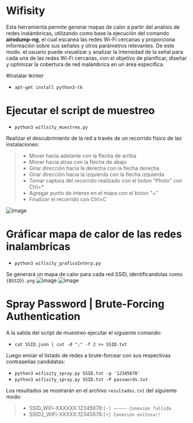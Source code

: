 # Wifisity
Esta herramienta permite generar mapas de calor a partir del análisis de redes inalámbricas, utilizando como base la ejecución del comando **airodump-ng**, el cual escanea las redes Wi-Fi cercanas y proporciona información sobre sus señales y otros parámetros relevantes.
De este modo. el usuario puede visualizar y analizar la intensidad de la señal para cada una de las redes Wi-Fi cercanas, con el objetivo de planificar, diseñar y optimizar la cobertura de red inalámbrica en un área específica.

#Instalar tkinter
- `apt-get install python3-tk`

# Ejecutar el script de muestreo
- `python3 wifisity_muestreo.py`

Realizar el descubrimiento de la red a través de un recorrido físico de las instalaciones:
> - Mover hacia adelante con la flecha de arriba
> - Mover hacia atras con la flecha de abajo
> - Girar dirección hacia la derecha con la flecha derecha
> - Girar dirección hacia la izquierda con la flecha izquierda
> - Tomar captura del recorrido realizado con el boton "Photo" con Ctrl+*
> - Agregar punto de interes en el mapa con el boton "+"
> - Finalizar el recorrido con Ctrl+C

![image](https://github.com/ArielBujan/Wifisity/assets/8824124/079c4e20-4878-4a0c-81fb-6c8323ab230f)

# Gráficar mapa de calor de las redes inalambricas
- `python3 wifisity_graficoInterp.py`

Se generará un mapa de calor para cada red SSID, identificandolas como `{BSSID}.png`
![image](https://github.com/ArielBujan/Wifisity/assets/8824124/b58a6b15-a7de-4dd7-b18c-d018c5ce3bc5)
![image](https://github.com/ArielBujan/Wifisity/assets/8824124/ad0e58b6-dc6f-45a4-9bf3-f0232171ba84)

# Spray Password | Brute-Forcing Authentication
 A la salida del script de muestreo ejecutar el siguiente comando:
- `cat SSID.json | cut -d ";" -f 2 >> SSID.txt`

Luego enviar el listado de redes a brute-forcear con sus respectivas contraseñas candidatas:
- `python3 wifisity_spray.py SSID.txt -p '12345678'`
- `python3 wifisity_spray.py SSID.txt -P passwords.txt`

Los resultados se mostrarán en el archivo `resultados.txt` del siguiente modo:
> - SSID_WiFi-XXXXXX:12345678:`[-] ~~~~~ Conexión fallida`
> - SSID2_WiFi-XXXXX:12345678:`[+] Conexión exitosa!!`
